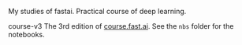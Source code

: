 
My studies of fastai. Practical course of deep learning.

course-v3
The 3rd edition of [course.fast.ai](https://course.fast.ai). See the `nbs` folder for the notebooks.
